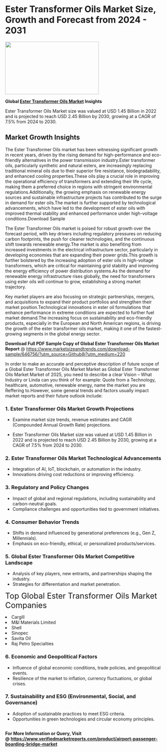 <H1>Ester Transformer Oils Market Size, Growth and Forecast from 2024 - 2031</H1><img class="aligncenter size-medium wp-image-584254" src="https://thirdeyenews.in/wp-content/uploads/2024/09/Global-Market-Research-300x168.jpeg" alt="" width="300" height="168" /><p><strong>Global&nbsp;<a href="https://www.marketsizeandtrends.com/download-sample/646756/?utm_source=Github8j?utm_medium=220">Ester Transformer Oils Market</a> Insights</strong></p><p>Ester Transformer Oils Market size was valued at USD 1.45 Billion in 2022 and is projected to reach USD 2.45 Billion by 2030, growing at a CAGR of 7.5% from 2024 to 2030.</p><p><h2>Market Growth Insights</h2> The Ester Transformer Oils market has been witnessing significant growth in recent years, driven by the rising demand for high-performance and eco-friendly alternatives in the power transmission industry.Ester transformer oils, particularly synthetic and natural esters, are increasingly replacing traditional mineral oils due to their superior fire resistance, biodegradability, and enhanced cooling properties.These oils play a crucial role in improving the operational efficiency of transformers and extending their life cycle, making them a preferred choice in regions with stringent environmental regulations.Additionally, the growing emphasis on renewable energy sources and sustainable infrastructure projects has contributed to the surge in demand for ester oils.The market is further supported by technological advancements, which have led to the development of ester oils with improved thermal stability and enhanced performance under high-voltage conditions.Download Sample <p>The Ester Transformer Oils market is poised for robust growth over the forecast period, with key drivers including regulatory pressures on reducing carbon footprints, the push for cleaner technologies, and the continuous shift towards renewable energy.The market is also benefiting from increased investments in the electrical infrastructure sector, particularly in developing economies that are expanding their power grids.This growth is further bolstered by the increasing adoption of ester oils in high-voltage transformers, which are critical for maintaining grid stability and improving the energy efficiency of power distribution systems.As the demand for renewable energy infrastructure rises globally, the need for transformers using ester oils will continue to grow, establishing a strong market trajectory.</p> <p>Key market players are also focusing on strategic partnerships, mergers, and acquisitions to expand their product portfolios and strengthen their market position.Technological innovations in ester oil formulations that enhance performance in extreme conditions are expected to further fuel market demand.The increasing focus on sustainability and eco-friendly products, especially in the European and North American regions, is driving the growth of the ester transformer oils market, making it one of the fastest-growing segments in the global energy sector.</p> </p><p><span class=""><strong>Download Full PDF Sample Copy of Global Ester Transformer Oils Market Report</strong> @ <a href="https://www.marketsizeandtrends.com/download-sample/646756/?utm_source=Github8j?utm_medium=220" target="_blank">https://www.marketsizeandtrends.com/download-sample/646756/?utm_source=Github8j?utm_medium=220</a></span></p><p>In order to make an accurate and perceptive description of future scope of a Global&nbsp;Ester Transformer Oils Market Market as Global&nbsp;Ester Transformer Oils Market Market of 2025, you need to describe a clear Vision &ndash; What Industry or Linda can you think of for example: Quote from a Technology, healthcare, automotive, renewable energy, name the market you are Reffering to.However, some general trends and factors usually impact market reports and their future outlook include:</p><h3>1.&nbsp;<strong>Ester Transformer Oils Market Growth Projections</strong></h3><ul><li>Examine market size trends, revenue estimates and CAGR (Compounded Annual Growth Rate) projections.</li><li><p>Ester Transformer Oils Market size was valued at USD 1.45 Billion in 2022 and is projected to reach USD 2.45 Billion by 2030, growing at a CAGR of 7.5% from 2024 to 2030.</p></li></ul><h3>2.&nbsp;<strong>Ester Transformer Oils Market Technological Advancements</strong></h3><ul><li>Integration of AI, IoT, blockchain, or automation in the industry.</li><li>Innovations driving cost reductions or improving efficiency.</li></ul><h3>3.&nbsp;<strong>Regulatory and Policy Changes</strong></h3><ul><li>Impact of global and regional regulations, including sustainability and carbon-neutral goals.</li><li>Compliance challenges and opportunities tied to government initiatives.</li></ul><h3>4.&nbsp;<strong>Consumer Behavior Trends</strong></h3><ul><li>Shifts in demand influenced by generational preferences (e.g., Gen Z, Millennials).</li><li>Emphasis on eco-friendly, ethical, or personalized products/services.</li></ul><h3>5.&nbsp;<strong>Global Ester Transformer Oils Market Competitive Landscape</strong></h3><ul><li>Analysis of key players, new entrants, and partnerships shaping the industry.</li><li>Strategies for differentiation and market penetration.</li></ul><p data-pm-slice="1 1 []"><span style="color: inherit; font-family: inherit; font-size: 25px;">Top Global Ester Transformer Oils Market Companies</span></p><div class="" data-test-id=""><p><li>Cargill</li><li> M&I Materials Limited</li><li> Shell</li><li> Sinopec</li><li> Savita Oil</li><li> Raj Petro Specialties</li></p></div><h3>6.&nbsp;<strong>Economic and Geopolitical Factors</strong></h3><ul><li>Influence of global economic conditions, trade policies, and geopolitical events.</li><li>Resilience of the market to inflation, currency fluctuations, or global crises.</li></ul><h3>7.&nbsp;<strong>Sustainability and ESG (Environmental, Social, and Governance)</strong></h3><ul><li>Adoption of sustainable practices to meet ESG criteria.</li><li>Opportunities in green technologies and circular economy principles.</li></ul><h2><strong style="font-size: 14px;">For More Information or Query, Visit @&nbsp;</strong><a style="background-color: #ffffff; font-size: 14px;" href="https://www.marketsizeandtrends.com/report/ester-transformer-oils-market/" target="_blank">https://www.verifiedmarketreports.com/product/airport-passenger-boarding-bridge-market</a></h2>
